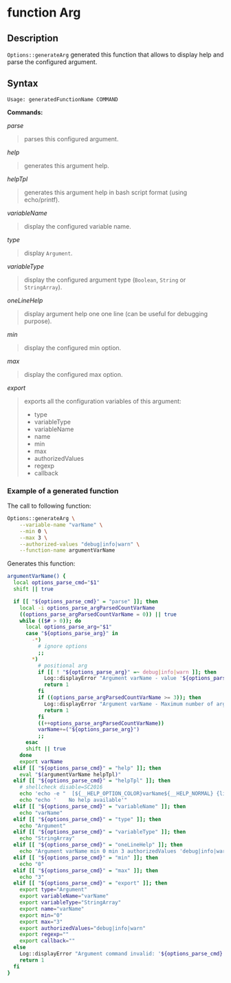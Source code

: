 # function Arg

## Description

`Options::generateArg` generated this function that allows to display help and
parse the configured argument.

## Syntax

```text
Usage: generatedFunctionName COMMAND
```

**Commands:**

_parse_

> parses this configured argument.

_help_

> generates this argument help.

_helpTpl_

> generates this argument help in bash script format (using echo/printf).

_variableName_

> display the configured variable name.

_type_

> display `Argument`.

_variableType_

> display the configured argument type (`Boolean`, `String` or `StringArray`).

_oneLineHelp_

> display argument help one one line (can be useful for debugging purpose).

_min_

> display the configured min option.

_max_

> display the configured max option.

_export_

> exports all the configuration variables of this argument:
>
> - type
> - variableType
> - variableName
> - name
> - min
> - max
> - authorizedValues
> - regexp
> - callback

### Example of a generated function

The call to following function:

```bash
Options::generateArg \
    --variable-name "varName" \
    --min 0 \
    --max 3 \
    --authorized-values "debug|info|warn" \
    --function-name argumentVarName
```

Generates this function:

```bash
argumentVarName() {
  local options_parse_cmd="$1"
  shift || true

  if [[ "${options_parse_cmd}" = "parse" ]]; then
    local -i options_parse_argParsedCountVarName
    ((options_parse_argParsedCountVarName = 0)) || true
    while (($# > 0)); do
      local options_parse_arg="$1"
      case "${options_parse_arg}" in
        -*)
          # ignore options
          ;;
        *)
          # positional arg
          if [[ ! "${options_parse_arg}" =~ debug|info|warn ]]; then
            Log::displayError "Argument varName - value '${options_parse_arg}' is not part of authorized values(debug|info|warn)"
            return 1
          fi
          if ((options_parse_argParsedCountVarName >= 3)); then
            Log::displayError "Argument varName - Maximum number of argument occurrences reached(3)"
            return 1
          fi
          ((++options_parse_argParsedCountVarName))
          varName+=("${options_parse_arg}")
          ;;
      esac
      shift || true
    done
    export varName
  elif [[ "${options_parse_cmd}" = "help" ]]; then
    eval "$(argumentVarName helpTpl)"
  elif [[ "${options_parse_cmd}" = "helpTpl" ]]; then
    # shellcheck disable=SC2016
    echo 'echo -e "  [${__HELP_OPTION_COLOR}varName${__HELP_NORMAL} {list} (at most 3 times)]"'
    echo "echo '    No help available'"
  elif [[ "${options_parse_cmd}" = "variableName" ]]; then
    echo "varName"
  elif [[ "${options_parse_cmd}" = "type" ]]; then
    echo "Argument"
  elif [[ "${options_parse_cmd}" = "variableType" ]]; then
    echo "StringArray"
  elif [[ "${options_parse_cmd}" = "oneLineHelp" ]]; then
    echo "Argument varName min 0 min 3 authorizedValues 'debug|info|warn' regexp ''"
  elif [[ "${options_parse_cmd}" = "min" ]]; then
    echo "0"
  elif [[ "${options_parse_cmd}" = "max" ]]; then
    echo "3"
  elif [[ "${options_parse_cmd}" = "export" ]]; then
    export type="Argument"
    export variableName="varName"
    export variableType="StringArray"
    export name="varName"
    export min="0"
    export max="3"
    export authorizedValues="debug|info|warn"
    export regexp=""
    export callback=""
  else
    Log::displayError "Argument command invalid: '${options_parse_cmd}'"
    return 1
  fi
}
```
